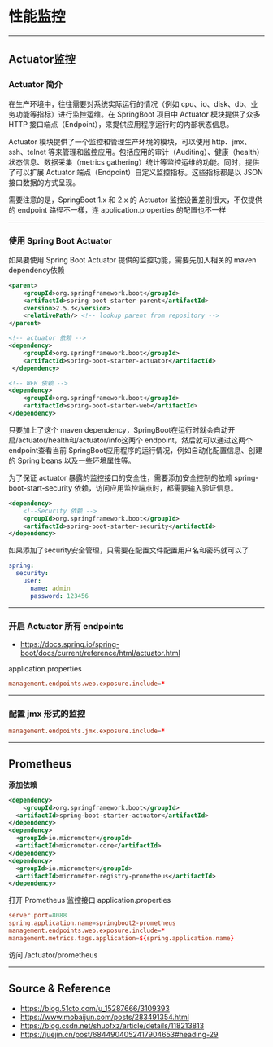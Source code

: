 # 性能监控

---

## Actuator监控

### Actuator 简介

在生产环境中，往往需要对系统实际运行的情况（例如 cpu、io、disk、db、业务功能等指标）进行监控运维。在 SpringBoot 项目中 Actuator 模块提供了众多 HTTP 接口端点（Endpoint），来提供应用程序运行时的内部状态信息。

Actuator 模块提供了一个监控和管理生产环境的模块，可以使用 http、jmx、ssh、telnet 等来管理和监控应用。包括应用的审计（Auditing）、健康（health）状态信息、数据采集（metrics gathering）统计等监控运维的功能。同时，提供了可以扩展 Actuator 端点（Endpoint）自定义监控指标。这些指标都是以 JSON 接口数据的方式呈现。

需要注意的是，SpringBoot 1.x 和 2.x 的 Actuator 监控设置差别很大，不仅提供的 endpoint 路径不一樣，连 application.properties 的配置也不一样

---

### 使用 Spring Boot Actuator

如果要使用 Spring Boot Actuator 提供的监控功能，需要先加入相关的 maven dependency依赖
```xml
<parent>
    <groupId>org.springframework.boot</groupId>
    <artifactId>spring-boot-starter-parent</artifactId>
    <version>2.5.3</version>
    <relativePath/> <!-- lookup parent from repository -->
</parent>

<!-- actuator 依赖 -->
<dependency>
    <groupId>org.springframework.boot</groupId>
    <artifactId>spring-boot-starter-actuator</artifactId>
 </dependency>

<!-- WEB 依赖 -->
<dependency>
    <groupId>org.springframework.boot</groupId>
    <artifactId>spring-boot-starter-web</artifactId>
</dependency>
```

只要加上了这个 maven dependency，SpringBoot在运行时就会自动开启/actuator/health和/actuator/info这两个 endpoint，然后就可以通过这两个 endpoint查看当前 SpringBoot应用程序的运行情况，例如自动化配置信息、创建的 Spring beans 以及一些环境属性等。

为了保证 actuator 暴露的监控接口的安全性，需要添加安全控制的依赖 spring-boot-start-security 依赖，访问应用监控端点时，都需要输入验证信息。
```xml
<dependency>
    <!--Security 依赖 -->
    <groupId>org.springframework.boot</groupId>
    <artifactId>spring-boot-starter-security</artifactId>
</dependency>
```

如果添加了security安全管理，只需要在配置文件配置用户名和密码就可以了
```yaml
spring:
  security:
    user:
      name: admin
      password: 123456
```

---

### 开启 Actuator 所有 endpoints

- https://docs.spring.io/spring-boot/docs/current/reference/html/actuator.html

application.properties
```conf
management.endpoints.web.exposure.include=*
```

---

### 配置 jmx 形式的监控
```conf
management.endpoints.jmx.exposure.include=*
```

---

## Prometheus

**添加依赖**
```xml
<dependency>
	<groupId>org.springframework.boot</groupId>
  <artifactId>spring-boot-starter-actuator</artifactId>
</dependency>
<dependency>
  <groupId>io.micrometer</groupId>
  <artifactId>micrometer-core</artifactId>
</dependency>
<dependency>
  <groupId>io.micrometer</groupId>
  <artifactId>micrometer-registry-prometheus</artifactId>
</dependency>
```

打开 Prometheus 监控接口 application.properties
```conf
server.port=8088
spring.application.name=springboot2-prometheus
management.endpoints.web.exposure.include=*
management.metrics.tags.application=${spring.application.name}
```

访问 /actuator/prometheus

---

## Source & Reference

- https://blog.51cto.com/u_15287666/3109393
- https://www.mobaijun.com/posts/283491354.html
- https://blog.csdn.net/shuofxz/article/details/118213813
- https://juejin.cn/post/6844904052417904653#heading-29

